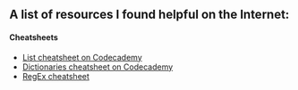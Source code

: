 ## A list of resources I found helpful on the Internet:

#### Cheatsheets
* [List cheatsheet on Codecademy](https://www.codecademy.com/learn/learn-python-3/modules/learn-python3-lists/cheatsheet)
* [Dictionaries cheatsheet on Codecademy](https://www.codecademy.com/learn/learn-python-3/modules/learn-python3-dictionaries/cheatsheet)
* [RegEx cheatsheet](https://www.debuggex.com/cheatsheet/regex/python)
